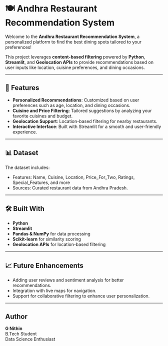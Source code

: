

# 🍽️ Andhra Restaurant Recommendation System  

Welcome to the **Andhra Restaurant Recommendation System**, a personalized platform to find the best dining spots tailored to your preferences!  

This project leverages **content-based filtering** powered by **Python**, **Streamlit**, and **Geolocation APIs** to provide recommendations based on user inputs like location, cuisine preferences, and dining occasions.  

---

## 🌟 Features  

- **Personalized Recommendations**: Customized based on user preferences such as age, location, and dining occasions.  
- **Cuisine and Price Filtering**: Tailored suggestions by analyzing your favorite cuisines and budget.  
- **Geolocation Support**: Location-based filtering for nearby restaurants.  
- **Interactive Interface**: Built with Streamlit for a smooth and user-friendly experience.  

---

## 📊 Dataset
The dataset includes:

- Features: Name, Cuisine, Location, Price_For_Two, Ratings, Special_Features, and more
- Sources: Curated restaurant data from Andhra Pradesh.

---
## 🛠️ Built With

- **Python**
- **Streamlit**
- **Pandas & NumPy** for data processing
- **Scikit-learn** for similarity scoring
- **Geolocation APIs** for location-based filtering


---
## 📈 Future Enhancements
- Adding user reviews and sentiment analysis for better recommendations.
- Integration with live maps for navigation.
- Support for collaborative filtering to enhance user personalization.

---
## Author

**G Nithin**  
B.Tech Student  
Data Science Enthusiast

